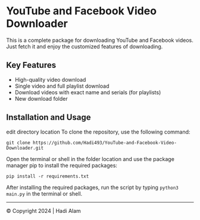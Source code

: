 # YouTube and Facebook Video Downloader

This is a complete package for downloading YouTube and Facebook videos. Just fetch it and enjoy the customized features of downloading.

## Key Features

- High-quality video download
- Single video and full playlist download
- Download videos with exact name and serials (for playlists)
- New download folder 

## Installation and Usage
edit directory location
To clone the repository, use the following command: 

```shell
git clone https://github.com/Hadi493/YouTube-and-Facebook-Video-Downloader.git
```

Open the terminal or shell in the folder location and use the package manager pip to install the required packages:

```shell
pip install -r requirements.txt
```

After installing the required packages, run the script by typing `python3 main.py` in the terminal or shell.

---

© Copyright 2024 | Hadi Alam
